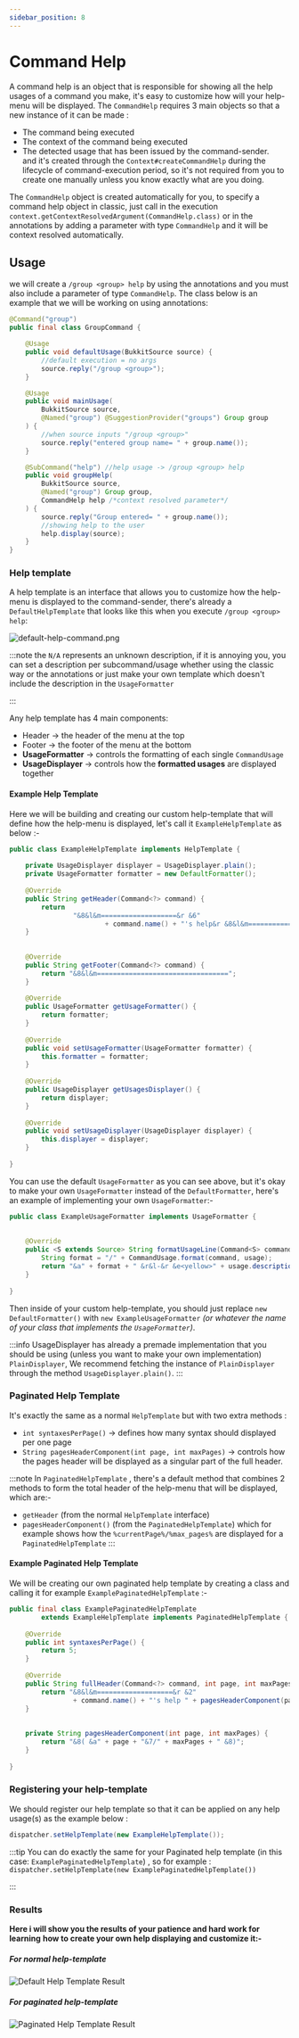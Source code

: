 ```yaml
---
sidebar_position: 8
---
```

# Command Help

A command help is an object that is responsible for showing all the help usages of a command you make, it's easy to customize how will your help-menu will be displayed.
The `CommandHelp` requires 3 main objects so that a new instance of it can be made :
- The command being executed
- The context of the command being executed
- The detected usage that has been issued by the command-sender. <br/>
and it's created through the `Context#createCommandHelp` during the lifecycle of command-execution period, so it's not required from you to create one manually unless you know exactly what are you doing. <br/>

The `CommandHelp` object is created automatically for you, to specify a command help object in classic, just call in the execution 
`context.getContextResolvedArgument(CommandHelp.class)` or in the annotations by adding a parameter with type `CommandHelp` and it will be context resolved automatically.

## Usage
we will create a `/group <group> help` by using the annotations and you must also include a parameter of type `CommandHelp`.
The class below is an example that we will be working on using annotations:

```java
@Command("group")  
public final class GroupCommand {  

	@Usage  
	public void defaultUsage(BukkitSource source) {  
		//default execution = no args  
		source.reply("/group <group>");  
	}	

	@Usage  
	public void mainUsage(
		BukkitSource source, 
		@Named("group") @SuggestionProvider("groups") Group group
	) {  
		//when source inputs "/group <group>"  
		source.reply("entered group name= " + group.name());  
	}

	@SubCommand("help") //help usage -> /group <group> help
	public void groupHelp(  
		BukkitSource source,  
		@Named("group") Group group,  
		CommandHelp help /*context resolved parameter*/ 
	) {  
		source.reply("Group entered= " + group.name());  
		//showing help to the user
		help.display(source);  
	}
}
```
### Help template

A help template is an interface that allows you to customize how the help-menu is displayed to the command-sender, there's already a `DefaultHelpTemplate` that looks like this when you execute `/group <group> help`:

![default-help-command.png](./assets/default-help-command.png)

:::note
the `N/A` represents an unknown description, if it is annoying you, you can set a description per subcommand/usage whether using the classic way or the annotations or just make your own template which doesn't include the description in the `UsageFormatter`

:::

Any help template has 4 main components:
- Header -> the header of the menu at the top
- Footer -> the footer of the menu at the bottom
- **UsageFormatter** -> controls the formatting of each single `CommandUsage` 
- **UsageDisplayer** -> controls how the **formatted usages** are displayed together 

#### Example Help Template
Here we will be building and creating our custom help-template that will define how the help-menu is displayed, let's call it `ExampleHelpTemplate` as below :-

```java
public class ExampleHelpTemplate implements HelpTemplate {
    
    private UsageDisplayer displayer = UsageDisplayer.plain();
    private UsageFormatter formatter = new DefaultFormatter();
    
    @Override
    public String getHeader(Command<?> command) {
        return
                "&8&l&m===================&r &6"
                        + command.name() + "'s help&r &8&l&m===================";
    }
    
    
    @Override
    public String getFooter(Command<?> command) {
        return "&8&l&m=================================";
    }
    
    @Override
    public UsageFormatter getUsageFormatter() {
        return formatter;
    }
    
    @Override
    public void setUsageFormatter(UsageFormatter formatter) {
        this.formatter = formatter;
    }
    
    @Override
    public UsageDisplayer getUsagesDisplayer() {
        return displayer;
    }
    
    @Override
    public void setUsageDisplayer(UsageDisplayer displayer) {
        this.displayer = displayer;
    }
    
}
```

You can use the default `UsageFormatter` as you can see above, but it's okay to make  your own 
`UsageFormatter` instead of the `DefaultFormatter`, here's an example of
implementing your own `UsageFormatter`:-

```java
public class ExampleUsageFormatter implements UsageFormatter {
    
    
    @Override
    public <S extends Source> String formatUsageLine(Command<S> command, CommandUsage<S> usage, boolean isLast) {
        String format = "/" + CommandUsage.format(command, usage);
        return "&a" + format + " &r&l-&r &e<yellow>" + usage.description();
    }
    
}
```

Then inside of your custom help-template, you should just replace `new DefaultFormatter()` with `new ExampleUsageFormatter` *(or whatever the name of your class that implements the `UsageFormatter`)*.

:::info
UsageDisplayer has already a premade implementation that you should be using (unless you want to make your own implementation) `PlainDisplayer`,
We recommend fetching the instance of `PlainDisplayer` through the method `UsageDisplayer.plain()`.
:::

### Paginated Help Template

It's exactly the same as a normal `HelpTemplate` but with two extra methods :
- `int syntaxesPerPage()` -> defines how many syntax should displayed per one page 
- `String pagesHeaderComponent(int page, int maxPages)` -> controls how the pages header will be displayed as a singular part of the full header.


:::note
In `PaginatedHelpTemplate` , there's a default method that combines 2 methods to form the total header of the help-menu that will be displayed, which are:-
- `getHeader` (from the normal `HelpTemplate` interface)
- `pagesHeaderComponent()` (from the `PaginatedHelpTemplate`) which for example shows how the `%currentPage%/%max_pages%` are displayed for a `PaginatedHelpTemplate`
:::

#### Example Paginated Help Template

We will be creating our own paginated help template by creating 
a class and calling it for example `ExamplePaginatedHelpTemplate` :-

```java
public final class ExamplePaginatedHelpTemplate
        extends ExampleHelpTemplate implements PaginatedHelpTemplate {
    
    @Override
    public int syntaxesPerPage() {
        return 5;
    }
    
    @Override
    public String fullHeader(Command<?> command, int page, int maxPages) {
        return "&8&l&m===================&r &2"
                + command.name() + "'s help " + pagesHeaderComponent(page, maxPages) + "&r &8&l&m===================";
    }
    
    
    private String pagesHeaderComponent(int page, int maxPages) {
        return "&8( &a" + page + "&7/" + maxPages + " &8)";
    }
    
}
```

### Registering your help-template

We should register our help template so that it can be applied 
on any help usage(s) as the example below :

```java
dispatcher.setHelpTemplate(new ExampleHelpTemplate());
```


:::tip
You can do exactly the same for your Paginated help template 
(in this case: `ExamplePaginatedHelpTemplate`) , so for example :
`dispatcher.setHelpTemplate(new ExamplePaginatedHelpTemplate())`

:::
### Results

**Here i will show you the results of your patience and hard work for learning**
**how to create your own help displaying and customize it:-**
##### For normal help-template

![Default Help Template Result](./assets/example-help-command.png)

##### For paginated help-template

![Paginated Help Template Result](./assets/example-paginated-help-command.png)